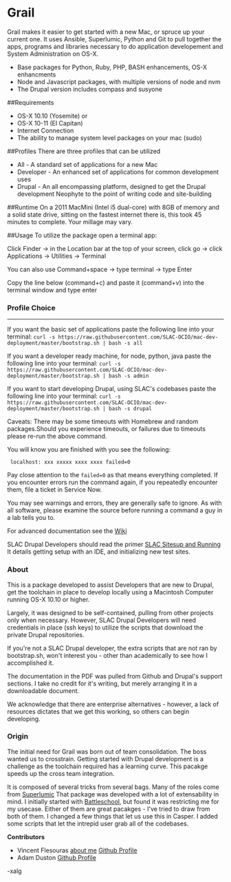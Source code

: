 Grail
=======

Grail makes it easier to get started with a new Mac, or spruce up your current one.  It uses Ansible, Superlumic, Python and Git to pull together the apps, programs and libraries necessary to do application developement and System Administration on OS-X.

  - Base packages for Python, Ruby, PHP, BASH enhancements, OS-X enhancments
  - Node and Javascript packages, with multiple versions of node and nvm
  - The Drupal version includes compass and susyone
   
  
##Requirements
 - OS-X 10.10 (Yosemite)  or
 - OS-X 10-11 (El Capitan)
 - Internet Connection
 - The ability to manage system level packages on your mac (sudo)

##Profiles
There are three profiles that can be utilized
  - All - A standard set of applications for a new Mac
  - Developer - An enhanced set of applications for common development uses
  - Drupal - An all encompassing platform, designed to get the Drupal development Neophyte to the point of writing code and site-building

##Runtime
On a 2011 MacMini (Intel i5 dual-core) with 8GB of memory and a solid state drive, sitting on the fastest internet there is, this took 45 minutes to complete.  Your millage may vary. 

##Usage
To utilize the package open a terminal app:

Click Finder -> in the Location bar at the top of your screen, click go -> click Applications -> Utilities -> Terminal

You can also use Command+space -> type terminal -> type Enter

Copy the line below (command+c) and paste it (command+v) into the terminal window and type enter
### Profile Choice
-----
If you want the basic set of applications paste the following line into your terminal:
```curl -s https://raw.githubusercontent.com/SLAC-OCIO/mac-dev-deployment/master/bootstrap.sh | bash -s all```

If you want a developer ready machine, for node, python, java paste the following line into your terminal:
```curl -s https://raw.githubusercontent.com/SLAC-OCIO/mac-dev-deployment/master/bootstrap.sh | bash -s admin```

If you want to start developing Drupal, using SLAC's codebases paste the following line into your terminal:
```curl -s https://raw.githubusercontent.com/SLAC-OCIO/mac-dev-deployment/master/bootstrap.sh | bash -s drupal```

Caveats: There may be some timeouts with Homebrew and random packages.Should you experience timeouts, or failures due to timeouts please re-run the above command.

You will know you are finished with you see the following:

``` localhost: xxx xxxxx xxxx xxxx failed=0```

Pay close attention to the `failed=0` as that means everything completed.
If you encounter errors run the command again, if you repeatedly encounter them, file a ticket in Service Now.

You may see warnings and errors, they are generally safe to ignore.
As with all software, please examine the source before running a command a guy in a lab tells you to.

For advanced documentation see the [Wiki](https://github.com/SLAC-OCIO/mac-dev-deployment/wiki)

SLAC Drupal Developers should read the primer [SLAC Sitesup and Running](https://github.com/SLAC-OCIO/grail/wiki/SLAC-Sites---up-and-running) It details getting setup with an IDE, and initializing new test sites.


### About
This is a package developed to assist Developers that are new to Drupal, get the toolchain in place to develop locally using a Macintosh Computer running OS-X 10.10 or higher.

Largely, it was designed to be self-contained, pulling from other projects only when necessary. However, SLAC Drupal Developers will need credentials in place (ssh keys) to utilize the scripts that download the private Drupal repositories.

If you're not a SLAC Drupal developer, the extra scripts that are not ran by bootstrap.sh, won't interest you - other than academically to see how I accomplished it.

The documentation in the PDF was pulled from Github and Drupal's support sections.  I take no credit for it's writing, but merely arranging it in a downloadable document.

We acknowledge that there are enterprise alternatives - however, a lack of resources dictates that we get this working, so others can begin developing. 

### Origin

The initial need for Grail was born out of team consolidation.  The boss wanted us to crosstrain.  Getting started with Drupal development is a challenge as the toolchain required has a learning curve.  This pacakge speeds up the cross team integration. 

It is composed of several tricks from several bags. Many of the roles come from [Superlumic](https://github.com/superlumic) That package was developed with a lot of extensability in mind. I initially started with [Battleschool](https://github.com/spencergibb/battleschool), but found it was restricting me for my usecase. Either of them are great pacakges - I've tried to draw from both of them. I changed a few things that let us use this in Casper. I added some scripts that let the intrepid user grab all of the codebases. 

**Contributors**
- Vincent Flesouras [about me](https://about.me/xalg)  [Github Profile](https://github.com/xalgorithm)
- Adam Duston [Github Profile](https://github.com/compybara)


-xalg

